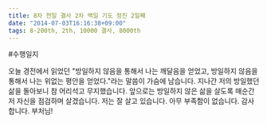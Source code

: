 ```yaml
---
title: 8차 천일 결사 2차 백일 기도 정진 2일째
date: "2014-07-03T16:16:38+09:00"
tags: 8-200th, 2th, 10000 결사, 8000th
---
```


#수행일지

오늘 경전에서 읽었던 "방일하지 않음을 통해서 나는 깨달음을 얻었고, 방일하지 않음을 통해서 나는 위없는 평안을 얻었다."라는 말씀이 가슴에 남습니다. 지나간 저의 방일했던 삶을 돌아보니 참 어리석고 무지했습니다. 앞으로는 방일하지 않은 삶을 살도록 매순간 저 자신을 점검하며 살겠습니다. 저는 잘 살고 있습니다. 아무 부족함이 없습니다. 감사합니다. 부처님!
